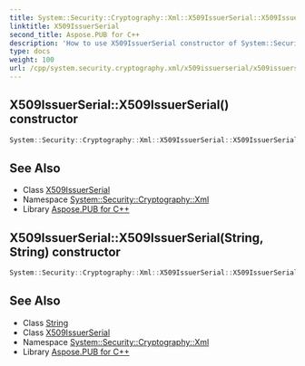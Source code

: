 ```yaml
---
title: System::Security::Cryptography::Xml::X509IssuerSerial::X509IssuerSerial constructor
linktitle: X509IssuerSerial
second_title: Aspose.PUB for C++
description: 'How to use X509IssuerSerial constructor of System::Security::Cryptography::Xml::X509IssuerSerial class in C++.'
type: docs
weight: 100
url: /cpp/system.security.cryptography.xml/x509issuerserial/x509issuerserial/
---
```

## X509IssuerSerial::X509IssuerSerial() constructor




```cpp
System::Security::Cryptography::Xml::X509IssuerSerial::X509IssuerSerial()
```

## See Also

* Class [X509IssuerSerial](../)
* Namespace [System::Security::Cryptography::Xml](../../)
* Library [Aspose.PUB for C++](../../../)
## X509IssuerSerial::X509IssuerSerial(String, String) constructor




```cpp
System::Security::Cryptography::Xml::X509IssuerSerial::X509IssuerSerial(String issuerName, String serialNumber)
```

## See Also

* Class [String](../../../system/string/)
* Class [X509IssuerSerial](../)
* Namespace [System::Security::Cryptography::Xml](../../)
* Library [Aspose.PUB for C++](../../../)
